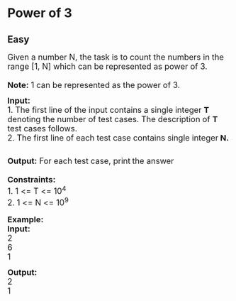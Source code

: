 # Power of 3
## Easy 
<div class="problem-statement">
                <p></p><p><span style="font-size:18px">Given a number N, the task is to count the numbers in the range [1, N] which can be represented as power of 3.<br>
<br>
<strong>Note:</strong> 1 can be represented as the power of 3. </span></p>

<p><span style="font-size:18px"><strong>Input: </strong><br>
1. The first line of the input contains a single integer<em> </em> <strong>T</strong> denoting the number of test cases. The description of&nbsp;<strong>T</strong> test cases follows.<br>
2. The first line of each test case contains single&nbsp;integer<strong>&nbsp;N</strong><strong>.</strong></span></p>

<p><br>
<span style="font-size:18px"><strong>Output:</strong> For each test case, print<strong> </strong>the answer<br>
<br>
<strong>Constraints:</strong><br>
1. 1 &lt;= T &lt;= 10<sup>4</sup></span><br>
<span style="font-size:18px">2. </span><span style="font-size:18px">1 &lt;= N &lt;= 10<sup>9</sup></span><br>
<br>
<span style="font-size:18px"><strong>Example:<br>
Input:</strong></span><br>
<span style="font-size:18px">2</span><br>
<span style="font-size:18px">6<br>
1</span></p>

<p><strong><span style="font-size:18px">Output:</span></strong><br>
<span style="font-size:18px">2<br>
1</span></p>
 <p></p>
            </div>
